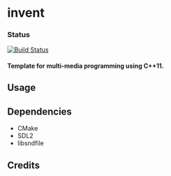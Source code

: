 invent
======

### Status
[![Build Status](https://travis-ci.org/ronj/invent.svg?branch=master)](https://travis-ci.org/ronj/invent?branch=master)

#### Template for multi-media programming using C++11. ####

## Usage ##

## Dependencies ##
* CMake
* SDL2
* libsndfile

## Credits ##
